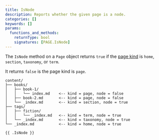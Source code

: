 ```yaml
---
title: IsNode
description: Reports whether the given page is a node.
categories: []
keywords: []
params:
  functions_and_methods:
    returnType: bool
    signatures: [PAGE.IsNode]
---
```


The `IsNode` method on a `Page` object returns `true` if the [page kind](g) is `home`, `section`, `taxonomy`, or `term`.

It returns `false` is the page kind is `page`.

```text
content/
├── books/
│   ├── book-1/
│   │   └── index.md    <-- kind = page, node = false
│   ├── book-2.md       <-- kind = page, node = false
│   └── _index.md       <-- kind = section, node = true
├── tags/
│   ├── fiction/
│   │   └── _index.md   <-- kind = term, node = true
│   └── _index.md       <-- kind = taxonomy, node = true
└── _index.md           <-- kind = home, node = true
```

```go-html-template
{{ .IsNode }}
```
